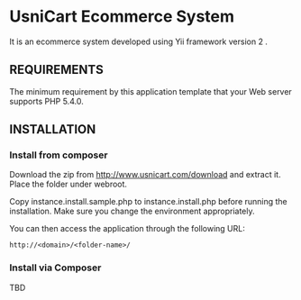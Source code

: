 UsniCart Ecommerce System
================================

It is an ecommerce system developed using Yii framework version 2 .

REQUIREMENTS
------------

The minimum requirement by this application template that your Web server supports PHP 5.4.0.


INSTALLATION
------------

### Install from composer

Download the zip from http://www.usnicart.com/download and extract it. Place the folder under webroot.

Copy instance.install.sample.php to instance.install.php before running the installation. Make sure you change the environment appropriately.

You can then access the application through the following URL:

~~~
http://<domain>/<folder-name>/
~~~


### Install via Composer

TBD